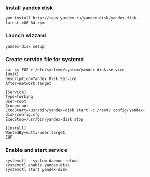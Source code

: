 ### Install yandex disk
```
yum install http://repo.yandex.ru/yandex-disk/yandex-disk-latest.x86_64.rpm
```
### Launch wizzard
```
yandex-disk setup
```
### Create service file for systemd
```
cat << EOF > /etc/systemd/system/yandex-disk.service
[Unit]
Description=Yandex Disk Service
After=network.target

[Service]
Type=forking
User=root
Group=root
ExecStart=/usr/bin/yandex-disk start -c /root/.config/yandex-disk/config.cfg
ExecStop=/usr/bin/yandex-disk stop

[Install]
WantedBy=multi-user.target
EOF
```
### Enable and start service
```
systemctl --system daemon-reload
systemctl enable yandex-disk
systemctl start yandex-disk
```
